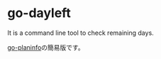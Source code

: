 # go-dayleft
It is a command line tool to check remaining days.


[go-planinfo](https://github.com/seki-syo/go-planinfo)の簡易版です。
